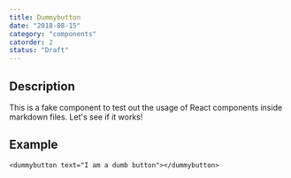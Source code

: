 ```yaml
---
title: Dummybutton
date: "2018-08-15"
category: "components"
catorder: 2
status: "Draft"
---
```


## Description
This is a fake component to test out the usage of React components inside markdown files. Let's see if it works!

## Example
```example
<dummybutton text="I am a dumb button"></dummybutton>
```
